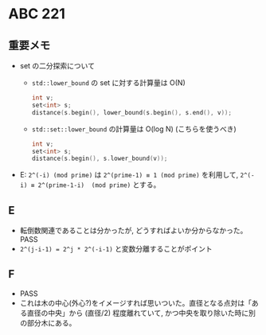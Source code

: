 # ABC 221

## 重要メモ

- set の二分探索について
  - `std::lower_bound` の set に対する計算量は O(N)

    ```cpp
    int v;
    set<int> s;
    distance(s.begin(), lower_bound(s.begin(), s.end(), v));
    ```

  - `std::set::lower_bound` の計算量は O(log N) (こちらを使うべき)

    ```cpp
    int v;
    set<int> s;
    distance(s.begin(), s.lower_bound(v));
    ```

- E: `2^(-i) (mod prime)` は `2^(prime-1) ≡ 1 (mod prime)` を利用して, `2^(-i) ≡ 2^(prime-1-i)  (mod prime)` とする。

## E

- 転倒数関連であることは分かったが, どうすればよいか分からなかった。PASS
- `2^(j-i-1) = 2^j * 2^(-i-1)` と変数分離することがポイント

## F

- PASS
- これは木の中心(外心?)をイメージすれば思いついた。直径となる点対は「ある直径の中央」から (直径/2) 程度離れていて, かつ中央を取り除いた時に別の部分木にある。
